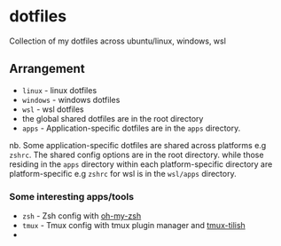 # dotfiles

Collection of my dotfiles across ubuntu/linux, windows, wsl

## Arrangement

- `linux` - linux dotfiles
- `windows` - windows dotfiles
- `wsl` - wsl dotfiles
- the global shared dotfiles are in the root directory
- `apps` - Application-specific dotfiles are in the `apps` directory.

nb. Some application-specific dotfiles are shared across platforms e.g `zshrc`. The shared config options are in the root directory. while those residing in the `apps` directory within each platform-specific directory are platform-specific e.g `zshrc` for wsl is in the `wsl/apps` directory.

### Some interesting apps/tools

- `zsh` - Zsh config with [oh-my-zsh](https://ohmyz.sh/)
- `tmux` - Tmux config with tmux plugin manager and [tmux-tilish](https://github.com/jabirali/tmux-tilish)
-
